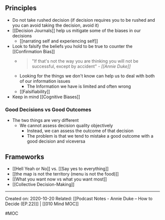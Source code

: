 ## Principles
- Do not take rushed decision (if decision requires you to be rushed and you can avoid taking the decision, avoid it) 
- [[Decision Journals]] help us mitigate some of the biases in our decisions
	- [[narrating self and experiencing self]]
- Look to falsify the beliefs you hold to be true to counter the [[Confirmation Bias]]
	- > "If that's not the way you are thinking you will not be successful, except by accident" - *[[Annie Duke]]*
	- Looking for the things we don't know can help us to deal with both of our information issues
		- The Information we have is limited and often wrong
	- [[Falsifiability]]
- Keep in mind [[Cognitive Biases]]


### Good Decisions vs Good Outcomes
- The two things are very different
	- We cannot assess decision quality objectively
		- Instead, we can assess the outcome of that decision
		- The problem is that we tend to mistake a good outcome with a good decision and viceversa

## Frameworks
- [[Hell Yeah or No]] vs. [[Say yes to everything]]
- [[the map is not the territory (menu is not the food)]]
- [[What you want now vs what you want most]] 
- [[Collective Decision-Making]]

-------------------
Created on: 2020-10-20
Related: [[Podcast Notes - Annie Duke – How to Decide (EP.22)]] | [[010 Mind MOC]]

#MOC 